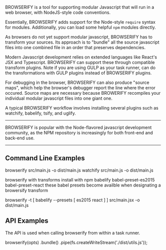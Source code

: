 BROWSERIFY is a tool for supporting modular Javascript that will run in a web browser, with NodeJS-style code conventions. 

Essentially, BROWSERIFY adds support for the Node-style `require` syntax for modules. Additionally, you can load some helpful `npm` modules directly.

As browsers do not yet support modular javascript, BROWSERIFY has to transform your sources. Its approach is to "bundle" all the source javascript files into one combined file in an order that preserves dependencies. 

Modern Javascript development relies on extended languages like React's JSX and Typescript. BROWSERIFY can support these through compatible transform plugins. Note if you are using GULP as your task runner, can do the transformations with GULP plugins instead of BROWSERIFY plugins. 

For debugging in the browser, BROWSERIFY can also produce "source maps", which help the browser's debugger report the line where the error occured. Source maps are necessary because BROWERIFY recompiles your individual modular javascript files into one giant one.

A typical BROWSERIFY workflow involves installing several plugins such as watchify, babelify, tsify, and uglify.

---

BROWSERIFY is popular with the Node-flavored javascript development community, as the NPM repository is increasingly for both front-end and back-end use. 

---
## Command Line Examples

browserify src/main.js -o dist/main.js
watchify src/main.js -o dist/main.js

browserify with transforms
install with npm babelify babel-preset-es2015 babel-preset-react
these babel presets become availble when designating a browersify transform

browserify -t [ babelify --presets [ es2015 react ] ] src/main.jsx -o dist/main.js

## API Examples

The API is used when calling browserify from within a task runner. 

browserify(opts)
.bundle()
.pipe(fs.createWriteStream('./dist/utils.js'));



